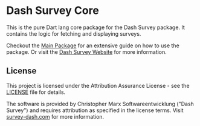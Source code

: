 # Dash Survey Core

This is the pure Dart lang core package for the Dash Survey package. It contains the logic for fetching and displaying surveys.

Checkout the [Main Package](https://github.com/ChrisMarxDev/dash-survey) for an extensive guide on how to use the package.
Or visit the [Dash Survey Website](https://dash-survey.com) for more information.

## License

This project is licensed under the Attribution Assurance License - see the [LICENSE](LICENSE) file for details.

The software is provided by Christopher Marx Softwareentwicklung ("Dash Survey") and requires attribution as specified in the license terms. Visit [survey-dash.com](https://dash-survey.com) for more information.
